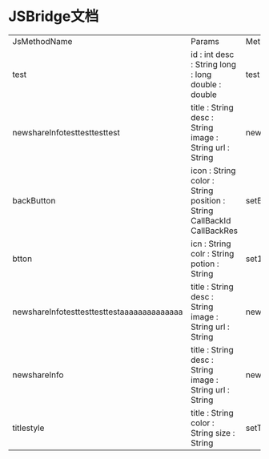 # JSBridge文档 
<table><tr><td>JsMethodName</td><td style="width:300px" >Params</td><td>MethodName</td><td>JsPrivilege</td><td>StartVersion</td><td>EndVersion</td><td>Notes</td></tr><tr><td>test</td><td>id : int 
 desc : String 
 long : long 
 double : double 
 </td><td >test</td><td>legacy</td><td>--</td><td>--</td><td></td></tr><tr><td>newshareInfotesttesttesttest</td><td>title : String 
 desc : String 
 image : String 
 url : String 
 </td><td >newShareInfo</td><td>legacy</td><td>68500</td><td>68500</td><td></td></tr><tr><td>backButton</td><td>icon : String 
 color : String 
 position : String 
 CallBackId 
 CallBackRes 
 </td><td >setBackButtonStyle</td><td>protected</td><td>--</td><td>--</td><td> 68500 有参数变更  
 </td></tr><tr><td>btton</td><td>icn : String 
 colr : String 
 potion : String 
 </td><td >set11</td><td>protected</td><td>--</td><td>--</td><td></td></tr><tr><td>newshareInfotesttesttesttestaaaaaaaaaaaaaa</td><td>title : String 
 desc : String 
 image : String 
 url : String 
 </td><td >newShareInfo</td><td>legacy</td><td>--</td><td>--</td><td></td></tr><tr><td>newshareInfo</td><td>title : String 
 desc : String 
 image : String 
 url : String 
 </td><td >newShareInfo</td><td>legacy</td><td>--</td><td>68500</td><td> 68500 有权限变更  
 </td></tr><tr><td>titlestyle</td><td>title : String 
 color : String 
 size : String 
 </td><td >setTitleStyle</td><td>protected</td><td>--</td><td>--</td><td></td></tr></table>